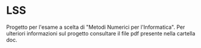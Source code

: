 # LSS
Progetto per l'esame a scelta di "Metodi Numerici per l'Informatica".
Per ulteriori informazioni sul progetto consultare il file pdf presente nella cartella doc.
